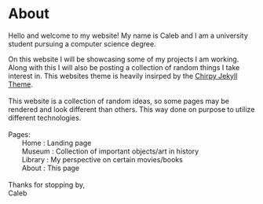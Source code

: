 # About
Hello and welcome to my website! My name is Caleb and I am a university student pursuing a computer science degree.

On this website I will be showcasing some of my projects I am working. \
Along with this I will also be posting a collection of random things I take interest in. This websites theme is heavily insirped by the [Chirpy Jekyll Theme](https://github.com/cotes2020/jekyll-theme-chirpy).\
\
This website is a collection of random ideas, so some pages may be\
rendered and look different than others. This way done on purpose to utilize different
technologies.
\
\
Pages:\
&emsp;&emsp;Home : Landing page\
&emsp;&emsp;Museum : Collection of important objects/art in history\
&emsp;&emsp;Library : My perspective on certain movies/books\
&emsp;&emsp;About : This page\
\
Thanks for stopping by,\
Caleb
